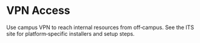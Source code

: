 # VPN Access

Use campus VPN to reach internal resources from off‑campus. See the ITS site for platform‑specific installers and setup steps.

